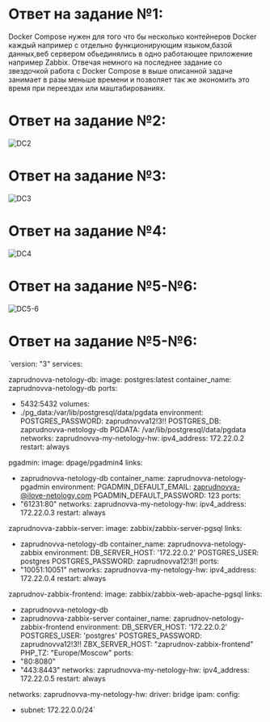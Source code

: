 # Ответ на задание №1:
Docker Compose нужен для того что бы несколько контейнеров Docker каждый например с отдельно функционирующим языком,базой данных,веб сервером обьединялись  в одно работающее приложение например Zabbix. Отвечая  немного на последнее задание со звездочкой работа с Docker Compose в выше описанной задаче  занимает в разы меньше времени  и позволяет так же экономить это время при переездах или маштабированиях.

# Ответ на задание №2:
![DC2](https://user-images.githubusercontent.com/107581500/206919421-6399c642-ad96-40ed-a08a-ea68be9bba09.JPG)

# Ответ на задание №3:
![DC3](https://user-images.githubusercontent.com/107581500/206919433-d7ce55e9-871c-4de0-b0f7-a98d23eaf501.JPG)

# Ответ на задание №4:
![DC4](https://user-images.githubusercontent.com/107581500/206919460-0dbe9079-4fa2-4eb7-97a5-aa8e9dee58b9.JPG)

# Ответ на задание №5-№6:

![DC5-6](https://user-images.githubusercontent.com/107581500/206919496-ecb516e8-5701-4c04-a86e-262afaa30c10.JPG)

# Ответ на задание №5-№6:
`version: "3"
services:

 zaprudnovva-netology-db:
  image: postgres:latest
  container_name: zaprudnovva-netology-db
  ports:
   - 5432:5432
  volumes:
   - ./pg_data:/var/lib/postgresql/data/pgdata
  environment:
   POSTGRES_PASSWORD: zaprudnovva12!3!!
   POSTGRES_DB: zaprudnovva-netology-db
   PGDATA: /var/lib/postgresql/data/pgdata
  networks:
   zaprudnovva-my-netology-hw:
    ipv4_address: 172.22.0.2
  restart: always

 pgadmin:
  image: dpage/pgadmin4
  links:
   - zaprudnovva-netology-db
  container_name: zaprudnovva-netology-pgadmin
  environment:
   PGADMIN_DEFAULT_EMAIL: zaprudnovva-@ilove-netology.com
   PGADMIN_DEFAULT_PASSWORD: 123
  ports:
   - "61231:80"
  networks:
   zaprudnovva-my-netology-hw:
    ipv4_address: 172.22.0.3
  restart: always

 zaprudnovva-zabbix-server:
  image: zabbix/zabbix-server-pgsql
  links:
   - zaprudnovva-netology-db
  container_name: zaprudnovva-netology-zabbix
  environment:
   DB_SERVER_HOST: '172.22.0.2'
   POSTGRES_USER: postgres
   POSTGRES_PASSWORD: zaprudnovva12!3!!
  ports:
   - "10051:10051"
  networks:
   zaprudnovva-my-netology-hw:
    ipv4_address: 172.22.0.4
  restart: always

 zaprudnov-zabbix-frontend:
  image: zabbix/zabbix-web-apache-pgsql
  links:
   - zaprudnovva-netology-db
   - zaprudnovva-zabbix-server
  container_name: zaprudnov-netology-zabbix-frontend
  environment:
   DB_SERVER_HOST: '172.22.0.2'
   POSTGRES_USER: 'postgres'
   POSTGRES_PASSWORD: zaprudnovva12!3!!
   ZBX_SERVER_HOST: "zaprudnov-zabbix-frontend"
   PHP_TZ: "Europe/Moscow"
  ports:
   - "80:8080"
   - "443:8443"
  networks:
   zaprudnovva-my-netology-hw:
    ipv4_address: 172.22.0.5
  restart: always

networks:
 zaprudnovva-my-netology-hw:
  driver: bridge
  ipam:
   config:
   - subnet: 172.22.0.0/24`

